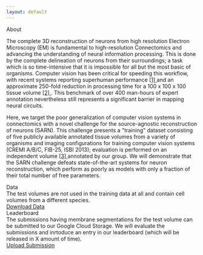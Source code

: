 ```yaml
---
layout: default
---
```


<div class="grid-layout">
  <div class="card">
    <div class="card-header"> About </div>
    <div class="card-main">
      <div class="main-description">
      <p>
      The complete 3D reconstruction of neurons from high resolution Electron Microscopy (EM) is fundamental to high-resolution Connectomics and advancing the understanding of neural information processing. This is done by the complete delineation of neurons from their surroundings; a task which is so time-intensive that it is impossible for all but the most basic of organisms. Computer vision has been critical for speeding this workflow, with recent systems reporting superhuman performance <a href="https://arxiv.org/abs/1706.00120"> [1] </a> and an approximate 250-fold reduction in processing time for a 100 x 100 x 100 tissue volume <a href="https://www.biorxiv.org/content/early/2017/10/09/200675"> [2] </a>. This benchmark of over 400 man-hours of expert annotation nevertheless still represents a significant barrier in mapping neural circuits.
      </p>
      <p>
      Here, we target the poor generalization of computer vision systems in connectomics with a novel challenge for the source-agnostic reconstruction of neurons (SARN). This challenge presents a "training" dataset consisting of five publicly available annotated tissue volumes from a variety of organisms and imaging configurations for training computer vision systems (CREMI A/B/C, FIB-25, ISBI 2013); evaluation is performed on an independent volume <a href="https://www.nature.com/articles/nature09818"> [3] </a> annotated by our group. We will demonstrate that the SARN challenge defeats state-of-the-art systems for neuron reconstruction, which perform as poorly as models with only a fraction of their total number of free parameters.
      </p>
      </div>
    </div>
  </div>
  <div class="card">
    <div class="card-header"> Data </div>
    <div class="card-main">
      <div class="main-description"> The test volumes are not used in the training data at all and contain cell volumes from a different species. </div>
    </div>
    <div class="align-center">
      <a href="gs://sarn/data/briggman.npy" class="btn align-center"> Download Data </a>
    </div>
  </div>
  <div class="card">
    <div class="card-header"> Leaderboard </div>
    <div class="card-main">
      <div class="main-description"> The submissions having membrane segmentations for the test volume can be submitted to our Google Cloud Storage. We will evaluate the submissions and inrtoduce an entry in our leaderboard (which will be released in X amount of time). </div>
    </div>
    <div class="align-center">
      <a href="gs://sarn/submission" class="btn align-center"> Upload Submission </a>
    </div>
    <!-- table>
        <tr>
        <th> Submission Name </th>
        <th> Metric 1 </th>
        <th> Metric 2 </th>
        <th> Metric N </th>
        <th> Final score </th>
        </tr>
        <tr>
        <td> Name 1 </td>
        <td> Score 1 </td>
        <td> Score 2 </td>
        <td> Score N </td>
        <td> sum(scores[i]) </td>
        </tr>
    </table -->
  </div>
</div>
